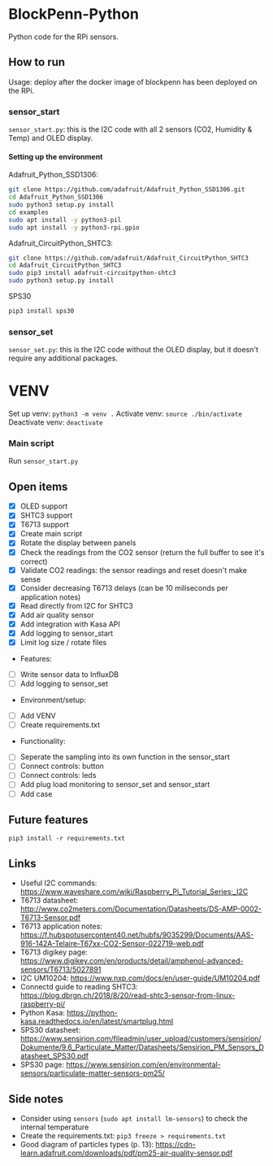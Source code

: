 # BlockPenn-Python
Python code for the RPi sensors.
## How to run
Usage: deploy after the docker image of blockpenn has been deployed on the RPi. 

### sensor_start
`sensor_start.py`: this is the I2C code with all 2 sensors (CO2, Humidity & Temp) and OLED display.
#### Setting up the environment
Adafruit_Python_SSD1306:
```sh
git clone https://github.com/adafruit/Adafruit_Python_SSD1306.git
cd Adafruit_Python_SSD1306
sudo python3 setup.py install
cd examples
sudo apt install -y python3-pil
sudo apt install -y python3-rpi.gpio
```
Adafruit_CircuitPython_SHTC3:
```sh
git clone https://github.com/adafruit/Adafruit_CircuitPython_SHTC3
cd Adafruit_CircuitPython_SHTC3
sudo pip3 install adafruit-circuitpython-shtc3
sudo python3 setup.py install
```
SPS30
```sh
pip3 install sps30
```

### sensor_set
`sensor_set.py`: this is the I2C code without the OLED display, but it doesn't require any additional packages.

# VENV
Set up venv:
`python3 -m venv .`
Activate venv:
`source ./bin/activate`
Deactivate venv:
`deactivate`

### Main script
Run `sensor_start.py`

## Open items
- [x] OLED support
- [x] SHTC3 support
- [x] T6713 support
- [x] Create main script
- [x] Rotate the display between panels
- [x] Check the readings from the CO2 sensor (return the full buffer to see it's correct)
- [x] Validate CO2 readings: the sensor readings and reset doesn't make sense
- [x] Consider decreasing T6713 delays (can be 10 miliseconds per application notes)
- [x] Read directly from I2C for SHTC3
- [x] Add air quality sensor
- [x] Add integration with Kasa API
- [x] Add logging to sensor_start
- [x] Limit log size / rotate files
- Features:
- [ ] Write sensor data to InfluxDB
- [ ] Add logging to sensor_set
- Environment/setup:
- [ ] Add VENV
- [ ] Create requirements.txt
- Functionality:
- [ ] Seperate the sampling into its own function in the sensor_start
- [ ] Connect controls: button
- [ ] Connect controls: leds
- [ ] Add plug load monitoring to sensor_set and sensor_start
- [ ] Add case

## Future features
`pip3 install -r requirements.txt`

## Links
- Useful I2C commands: https://www.waveshare.com/wiki/Raspberry_Pi_Tutorial_Series:_I2C
- T6713 datasheet: http://www.co2meters.com/Documentation/Datasheets/DS-AMP-0002-T6713-Sensor.pdf
- T6713 application notes: https://f.hubspotusercontent40.net/hubfs/9035299/Documents/AAS-916-142A-Telaire-T67xx-CO2-Sensor-022719-web.pdf
- T6713 digikey page: https://www.digikey.com/en/products/detail/amphenol-advanced-sensors/T6713/5027891
- I2C UM10204: https://www.nxp.com/docs/en/user-guide/UM10204.pdf
- Connectd guide to reading SHTC3: https://blog.dbrgn.ch/2018/8/20/read-shtc3-sensor-from-linux-raspberry-pi/
- Python Kasa: https://python-kasa.readthedocs.io/en/latest/smartplug.html
- SPS30 datasheet: https://www.sensirion.com/fileadmin/user_upload/customers/sensirion/Dokumente/9.6_Particulate_Matter/Datasheets/Sensirion_PM_Sensors_Datasheet_SPS30.pdf
- SPS30 page: https://www.sensirion.com/en/environmental-sensors/particulate-matter-sensors-pm25/

## Side notes
- Consider using `sensors` (`sudo apt install lm-sensors`) to check the internal temperature
- Create the requirements.txt: `pip3 freeze > requirements.txt`
- Good diagram of particles types (p. 13): https://cdn-learn.adafruit.com/downloads/pdf/pm25-air-quality-sensor.pdf
